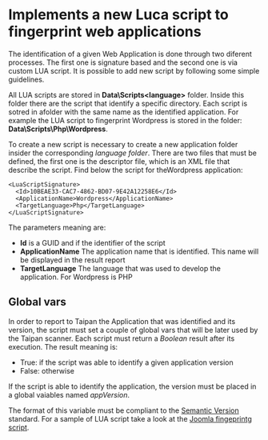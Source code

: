 # Implements a new Luca script to fingerprint web applications
The identification of a given Web Application is done through two diferent processes. The first one is signature based and the second one is via custom LUA script. It is possible to add new script by following some simple guidelines.

All LUA scripts are stored in **Data\Scripts\<language>** folder. Inside this folder there are the script that identify a specific directory. Each script is sotred in afolder with the same name as the identified application. For example the LUA script to fingerprint Wordpress is stored in the folder: **Data\Scripts\Php\Wordpress**.

To create a new script is necessary to create a new application folder insider the corresponding *language folder*. There are two files that must be defined, the first one is the descriptor file, which is an XML file that describe the script. Find below the script for theWordpress application:

    <LuaScriptSignature>
      <Id>10BEAE33-CAC7-4862-BD07-9E42A12258E6</Id>
      <ApplicationName>Wordpress</ApplicationName>
      <TargetLanguage>Php</TargetLanguage>
    </LuaScriptSignature>

The parameters meaning are: 
   * **Id** is a GUID and if the identifier of the script
   * **ApplicationName** The application name that is identified. This name will be displayed in the result report
   * **TargetLanguage** The language that was used to develop the application. For Wordpress is PHP
   
## Global vars
In order to report to Taipan the Application that was identified and its version, the script must set a couple of global vars that will be later used by the Taipan scanner. Each script must return a _Boolean_ result after its execution. The result meaning is:

* True: if the script was able to identify a given application version
* False: otherwise

If the script is able to identify the application, the version must be placed in a global vaiables named *appVersion*.

The format of this variable must be compliant to the <a href="https://semver.org/">Semantic Version</a> standard. For a sample of LUA script take a look at the <a href="https://github.com/enkomio/Taipan/blob/master/Src/ES.Taipan.Fingerprinter/Lua/Php/Joomla/joomla.lua">Joomla fingeprintg script</a>.

